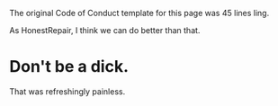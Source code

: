 The original Code of Conduct template for this page was 45 lines ling. 

As HonestRepair, I think we can do better than that.


# Don't be a dick.


That was refreshingly painless.

